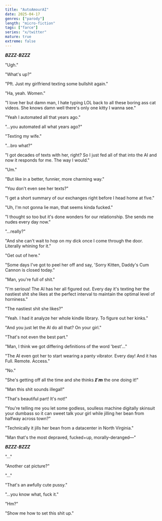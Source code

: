 ```yaml
---
title: "AutoAmourAI"
date: 2025-04-17
genres: ["parody"]
length: "micro-fiction"
tags: ["farce"]
series: "x/twitter"
mature: true
extreme: false
---
```

𝑩𝒁𝒁𝒁-𝑩𝒁𝒁𝒁

"Ugh."

"What's up?"

"Pft. Just my girlfriend texting some bullshit again."

"Ha, yeah. Women."

"I love her but damn man, I hate typing LOL back to all these boring ass cat videos. She knows damn well there's only one kitty I wanna see."

"Yeah I automated all that years ago."

"...you automated all what years ago?"

"Texting my wife."

"...bro what?"

"I got decades of texts with her, right? So I just fed all of that into the AI and now it responds for me. The way I would."

"Um."

"But like in a better, funnier, more charming way."

"You don't even see her texts?"

"I get a short summary of our exchanges right before I head home at five."

"Uh, I'm not gonna lie man, that seems kinda fucked."

"I thought so too but it's done wonders for our relationship. She sends me nudes every day now."

"...really?"

"And she can't wait to hop on my dick once I come through the door. Literally whining for it."

"Get out of here."

"Some days I've got to peel her off and say, 'Sorry Kitten, Daddy's Cum Cannon is closed today."

"Man, you're full of shit."

"I'm serious! The AI has her all figured out. Every day it's texting her the nastiest shit she likes at the perfect interval to maintain the optimal level of horniness."

"The nastiest shit she likes?"

"Yeah. I had it analyze her whole kindle library. To figure out her kinks."

"And you just let the AI do all that? On your girl."

"That's not even the best part."

"Man, I think we got differing definitions of the word 'best'..."

"The AI even got her to start wearing a panty vibrator. Every day! And it has Full. Remote. Access."

"No."

"She's getting off all the time and she thinks 𝙄'𝙢 the one doing it!"

"Man this shit sounds illegal!"

"That's beautiful part! It's not!"

"You're telling me you let some godless, soulless machine digitally skinsuit your dumbass so it can sweet talk your girl while jilling her bean from halfway across town?"

"Technically it jills her bean from a datacenter in North Virginia."

"Man that's the most depraved, fucked+up, morally-deranged—"

𝑩𝒁𝒁𝒁-𝑩𝒁𝒁𝒁

"..."

"Another cat picture?"

"..."

"That's an awfully cute pussy."

"...you know what, fuck it."

"Hm?"

"Show me how to set this shit up."
